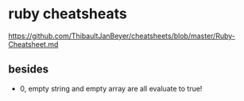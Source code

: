 # ruby cheatsheats

https://github.com/ThibaultJanBeyer/cheatsheets/blob/master/Ruby-Cheatsheet.md

## besides

* 0, empty string and empty array are all evaluate to true!
